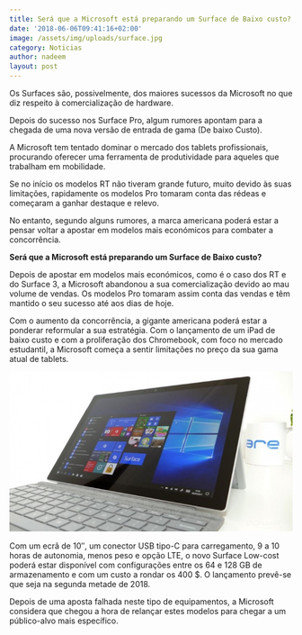 ```yaml
---
title: Será que a Microsoft está preparando um Surface de Baixo custo?
date: '2018-06-06T09:41:16+02:00'
image: /assets/img/uploads/surface.jpg
category: Noticias
author: nadeem
layout: post
---
```

Os Surfaces são, possivelmente, dos maiores sucessos da Microsoft no que diz respeito à comercialização de hardware.


Depois do sucesso nos Surface Pro, algum rumores apontam para a chegada de uma nova versão de entrada de gama (De baixo Custo).

A Microsoft tem tentado dominar o mercado dos tablets profissionais, procurando oferecer uma ferramenta de produtividade para aqueles que trabalham em mobilidade.


Se no início os modelos RT não tiveram grande futuro, muito devido às suas limitações, rapidamente os modelos Pro tomaram conta das rédeas e começaram a ganhar destaque e relevo.


No entanto, segundo alguns rumores, a marca americana poderá estar a pensar voltar a apostar em modelos mais económicos para combater a concorrência.

**Será que a Microsoft está preparando um Surface de Baixo custo?**

Depois de apostar em modelos mais económicos, como é o caso dos RT e do Surface 3, a Microsoft abandonou a sua comercialização devido ao mau volume de vendas. Os modelos Pro tomaram assim conta das vendas e têm mantido o seu sucesso até aos dias de hoje.

Com o aumento da concorrência, a gigante americana poderá estar a ponderar reformular a sua estratégia. Com o lançamento de um iPad de baixo custo e com a proliferação dos Chromebook, com foco no mercado estudantil, a Microsoft começa a sentir limitações no preço da sua gama atual de tablets.



![](/assets/img/uploads/surfacepplware.jpg)

Com um ecrã de 10″, um conector USB tipo-C para carregamento, 9 a 10 horas de autonomia, menos peso e opção LTE, o novo Surface Low-cost poderá estar disponível com configurações entre os 64 e 128 GB de armazenamento e com um custo a rondar os 400 $. O lançamento prevê-se que seja na segunda metade de 2018.


Depois de uma aposta falhada neste tipo de equipamentos, a Microsoft considera que chegou a hora de relançar estes modelos para chegar a um público-alvo mais específico.
